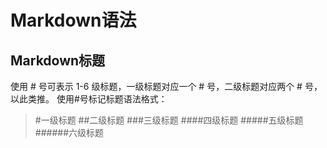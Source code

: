 
# Markdown语法

## Markdown标题

使用 # 号可表示 1-6 级标题，一级标题对应一个 # 号，二级标题对应两个 # 号，以此类推。
使用#号标记标题语法格式：
> #一级标题
> ##二级标题
> ###三级标题
> ####四级标题
> #####五级标题
> ######六级标题
